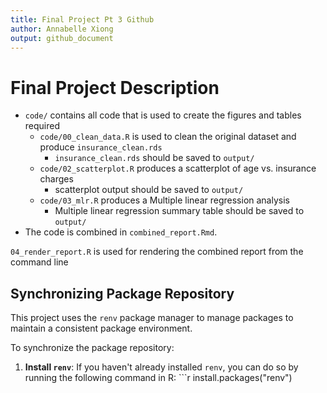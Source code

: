 ```yaml
---
title: Final Project Pt 3 Github
author: Annabelle Xiong
output: github_document
---
```


# Final Project Description

-   `code/` contains all code that is used to create the figures and tables required
    -   `code/00_clean_data.R` is used to clean the original dataset and produce `insurance_clean.rds`
        -   `insurance_clean.rds` should be saved to `output/`
    -   `code/02_scatterplot.R` produces a scatterplot of age vs. insurance charges
        -   scatterplot output should be saved to `output/`
    -   `code/03_mlr.R` produces a Multiple linear regression analysis
        -   Multiple linear regression summary table should be saved to `output/`
-   The code is combined in `combined_report.Rmd`.

`04_render_report.R` is used for rendering the combined report from the command line

## Synchronizing Package Repository

This project uses the `renv` package manager to manage packages to maintain a consistent package environment.

To synchronize the package repository:

1.  **Install `renv`**: If you haven't already installed `renv`, you can do so by running the following command in R: \`\`\`r install.packages("renv")
